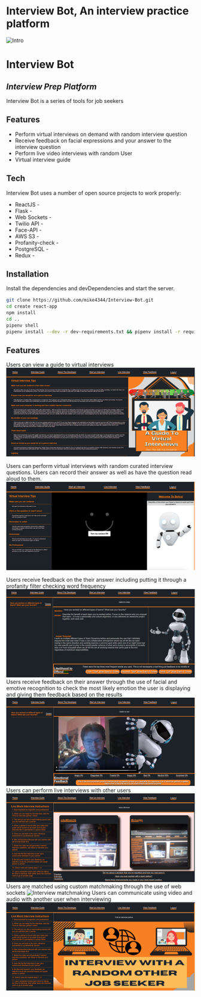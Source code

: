 # Interview Bot, An interview practice platform

![Intro](https://github.com/mike4344/Interview-Bot/blob/main/react-app/public/robotsplash.gif?raw=true)
# Interview Bot
## _Interview Prep Platform_


Interview Bot is a series of tools for job seekers

## Features

- Perform virtual interviews on demand with random interview question
- Receive feedback on facial expressions and your answer to the interview question
- Perform live video interviews with random User
- Virtual interview guide

## Tech

Interview Bot uses a number of open source projects to work properly:

- ReactJS -
- Flask -
- Web Sockets -
- Twilio API -
- Face-API -
- AWS S3 -
- Profanity-check -
- PostgreSQL -
- Redux -

## Installation

Install the dependencies and devDependencies and start the server.

```sh
git clone https://github.com/mike4344/Interview-Bot.git
cd create react-app
npm install
cd ..
pipenv shell
pipenv install --dev -r dev-requirements.txt && pipenv install -r requirements.txt

```


## Features
Users can view a guide to virtual interviews
![Interview guide](https://github.com/mike4344/Interview-Bot/blob/main/react-app/public/interview-guide-screen.png?raw=true)

Users can perform virtual interviews with random curated interview questions. Users can record their answer as well as have the question read aloud to them.
![Interview page](https://github.com/mike4344/Interview-Bot/blob/main/react-app/public/interview-screen.png?raw=true)

Users receive feedback on the their answer including putting it through a profanity filter checking word frequency
![Interview text feedback](https://github.com/mike4344/Interview-Bot/blob/main/react-app/public/text-feedback-screen.png?raw=true)
Users receive feedback on their answer through the use of facial and emotive recognition to check the most likely emotion the user is displaying and giving them feedback based on the results
![Interview video feedback](https://github.com/mike4344/Interview-Bot/blob/main/react-app/public/video-feedback-screen.png?raw=true)
Users can perform live interviews with other users
![Interview live page](https://github.com/mike4344/Interview-Bot/blob/main/react-app/public/live-chat-screen.png?raw=true)
Users are matched using custom matchmaking through the use of web sockets
![Interview matchmaking](https://github.com/mike4344/Interview-Bot/blob/main/react-app/public/graphic%20for%20searching.gif?raw=true)
Users can communicate using video and audio with another user when interviewing
![Interview live video](https://github.com/mike4344/Interview-Bot/blob/main/react-app/public/live-interview-screen.png?raw=true)
